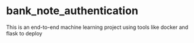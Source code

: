 # bank_note_authentication
This is an end-to-end machine learning project using tools like docker and flask to deploy
